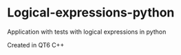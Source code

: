 # Logical-expressions-python
Application with tests with logical expressions in python

Created in QT6 C++
